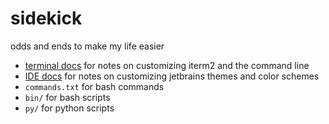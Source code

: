 # sidekick
odds and ends to make my life easier

- [terminal docs](/terminal.md) for notes on customizing iterm2 and the command line
- [IDE docs](/ide.md) for notes on customizing jetbrains themes and color schemes
- `commands.txt` for bash commands
- `bin/` for bash scripts
- `py/` for python scripts

